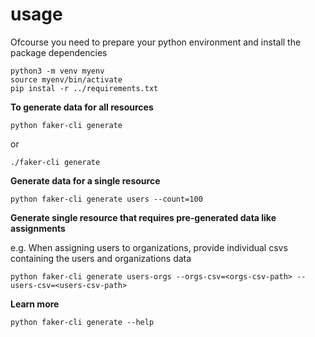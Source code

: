 # usage

Ofcourse you need to prepare your python environment and install the package dependencies

```commandline
python3 -m venv myenv
source myenv/bin/activate
pip instal -r ../requirements.txt
```

**To generate data for all resources**

```commandline
python faker-cli generate
```

or 

```commandline
./faker-cli generate
```

**Generate data for a single resource**

```commandline
python faker-cli generate users --count=100
```

**Generate single resource that requires pre-generated data like assignments**

e.g. When assigning users to organizations, provide individual csvs containing the users and organizations data

```commandline
python faker-cli generate users-orgs --orgs-csv=<orgs-csv-path> --users-csv=<users-csv-path>
```

**Learn more**

```commandline
python faker-cli generate --help
```